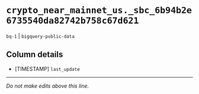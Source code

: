# `crypto_near_mainnet_us._sbc_6b94b2e6735540da82742b758c67d621`
`bq-1` | `bigquery-public-data`

## Column details
* [TIMESTAMP] `last_update`

-------------------------------------------------------------------------------
*Do not make edits above this line.*
